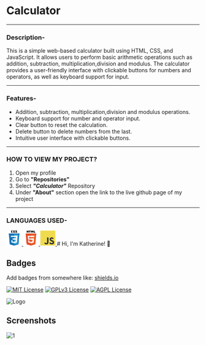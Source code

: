 # Calculator
<hr>
<h3>Description-</h3>  This is a simple web-based calculator built using HTML, CSS, and JavaScript. It allows users to perform basic arithmetic operations such as addition, subtraction, multiplication,division and modulus. The calculator provides a user-friendly interface with clickable buttons for numbers and operators, as well as keyboard support for input.
<br>
<hr>
<h3>Features-</h3>
<ul>
<li>Addition, subtraction, multiplication,division and modulus operations.</li>
<li>Keyboard support for number and operator input.</li>
<li>Clear button to reset the calculation.</li>
<li>Delete button to delete numbers from the last.</li>
<li>Intuitive user interface with clickable buttons.</li>
</ul>  
<hr>
<h3><b>HOW TO VIEW MY PROJECT</b>?</h3>
<ol>
  <li>Open my profile</li>
  <li>Go to  <b>"Repositories"</b></li>
  <li>Select   <i><b>"Calculator"</b></i>   Repository</li>
  <li>Under  <b>"About"</b>    section open the link to the live github page of my project</li>
</ol>
<hr>
<h3><b>LANGUAGES USED-</b></h3>
<a href="https://www.w3schools.com/css/" target="_blank" rel="noreferrer"> <img src="https://raw.githubusercontent.com/devicons/devicon/master/icons/css3/css3-original-wordmark.svg" alt="css3" width="40" height="40"/ title="CSS"> </a>  <a href="https://www.w3.org/html/" target="_blank" rel="noreferrer"> <img src="https://raw.githubusercontent.com/devicons/devicon/master/icons/html5/html5-original-wordmark.svg" alt="html5" width="40" height="40"title="HTML"> </a><a href="https://developer.mozilla.org/en-US/docs/Web/JavaScript" target="_blank" rel="noreferrer"> <img src="https://raw.githubusercontent.com/devicons/devicon/master/icons/javascript/javascript-original.svg" alt="javascript" width="40" height="40"title="JavaScript"> </a>
# Hi, I'm Katherine! 👋




## Badges

Add badges from somewhere like: [shields.io](https://shields.io/)

[![MIT License](https://img.shields.io/badge/License-MIT-green.svg)](https://choosealicense.com/licenses/mit/)
[![GPLv3 License](https://img.shields.io/badge/License-GPL%20v3-yellow.svg)](https://opensource.org/licenses/)
[![AGPL License](https://img.shields.io/badge/license-AGPL-blue.svg)](http://www.gnu.org/licenses/agpl-3.0)


![Logo](https://dev-to-uploads.s3.amazonaws.com/uploads/articles/th5xamgrr6se0x5ro4g6.png)


## Screenshots

![1](https://github.com/BAayush4/Calculator/blob/master/1.png?raw=true)

